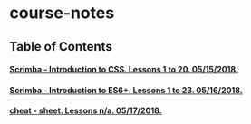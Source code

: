 # course-notes

## Table of Contents

#### [Scrimba - Introduction to CSS. Lessons 1 to 20. 05/15/2018.](Scrimba_IntroductiontoCSS.md)
#### [Scrimba - Introduction to ES6+. Lessons 1 to 23. 05/16/2018.](Scrimba_IntroductiontoES6+.md)
#### [cheat - sheet. Lessons n/a. 05/17/2018.](cheat_sheet.md)
